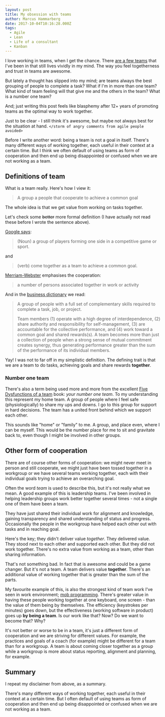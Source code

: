 ```yaml
---
layout: post
title: My obsession with teams
author: Marcus Hammarberg
date: 2017-10-04T10:16:28.000Z
tags:
  - Agile
  - Lean
  - Life of a consultant
  - Kanban
---
```


I love working in teams, when I get the chance. There [are a few teams](http://www.marcusoft.net/2015/02/all-the-great-teams.html) that I've been in that still lives vividly in my mind. The way you feel togetherness and trust in teams are awesome.

But lately a thought has slipped into my mind; are teams always the best grouping of people to complete a task? What if I'm in more than one team? What kind of team feeling will that give me and the others in the team? What is a number one team?

And; just writing this post feels like blasphemy after 12+ years of promoting teams as the optimal way to work together.

Just to be clear - I still think it's awesome, but maybe not always best for the situation at hand. `</storm of angry comments from agile people avoided>`

<!-- excerpt-end -->

Before I write another word: being a team is not a goal in itself. There's many different ways of working together, each useful in their context at a certain time. But I think we often default of using teams as form of cooperation and then end up being disappointed or confused when we are not working as a team.

## Definitions of team

What is a team really. Here's how I view it:

> A group a people that cooperate to achieve a common goal

The whole idea is that we get value from working on tasks together.

Let's check some ~~better~~ more formal definition (I have actually not read these before I wrote the sentence above).

[Google says](https://www.google.se/search?q=definition+of+team&spell=1&sa=X&ved=0ahUKEwjFk_XHgtfWAhUDYJoKHaBdCuoQvwUIIygA&biw=1275&bih=680):

>(Noun) a group of players forming one side in a competitive game or sport.

and

>(verb) come together as a team to achieve a common goal.

[Merriam-Webster](https://www.merriam-webster.com/dictionary/team) emphasises the cooperation:

> a number of persons associated together in work or activity

And in the [business dictionary](http://www.businessdictionary.com/definition/team.html) we read:

> A group of people with a full set of complementary skills required to complete a task, job, or project.
>
> Team members (1) operate with a high degree of interdependence, (2) share authority and responsibility for self-management, (3) are accountable for the collective performance, and (4) work toward a common goal and shared rewards(s). A team becomes more than just a collection of people when a strong sense of mutual commitment creates synergy, thus generating performance greater than the sum of the performance of its individual members.

Yay! I was not to far off in my simplistic definition. The defining trait is that we are a team to do tasks, achieving goals and share rewards **together**.

### Number one team

There's also a term being used more and more from the excellent [Five Dysfunctions of a team](http://www.marcusoft.net/2016/02/5-dysfunctions-of-a-team-exercise.html) book: *your number one team*. To my understanding this represent my home team. A group of people where I feel safe (physiologically) to share my ups and downs. I go to this group for support in hard decisions. The team has a united front behind which we support each other.

This sounds like "home" or "family" to me. A group, and place even, where I can be myself. This would be the number place for me to sit and gravitate back to, even though I might be involved in other groups.

## Other form of cooperation

There are of course other forms of cooperation: we might never meet in person and still cooperate, we might just have been tossed together in a workgroup or we have several teams working together, each with their individual goals trying to achieve an overarching goal.

Often the word *team* is used to describe this, but it's not really what we mean. A good example of this is leadership teams. I've been involved in helping leadership groups work better together several times - not a single one of them have been a team.

They have just shared their individual work for alignment and knowledge, gaining transparency and shared understanding of status and progress. Occasionally the people in the workgroup have helped each other out with tasks and in reaching goal.

Here's the key; they didn't deliver value *together*. They delivered value. They stood next to each other and supported each other. But they did not work together. There's no extra value from working as a team, other than sharing information.

That's not something bad. In fact that is awesome and could be a game changer. But it's not a team. A team delivers value **together**. There's an additional value of working together that is greater than the sum of the parts.

My favourite example of this, is also the strongest kind of team work I've seen in work environment; [mob programming](www.marcusoft.net/2013/08/repost-mob-programming-full-team-full-throttle.html). There's greater value in having these people working together at one keyboard, one screen - than the value of them being by themselves. The efficiency (keystrokes per minutes) goes down, but the effectiveness (working software in product) goes up **by being a team**. Is our work like that? Now? Do we want to become that? Why?

It's not better or worse to be in a team, it's just a different form of cooperation and we are striving for different values. For example, the practices and goals of a coach (for example) might be different for a team than for a workgroup. A team is about coming closer together as a group while a workgroup is more about status reporting, alignment and planning, for example.

## Summary

I repeat my disclaimer from above, as a summary.

There's many different ways of working together, each useful in their context at a certain time. But I often default of using teams as form of cooperation and then end up being disappointed or confused when we are not working as a team.
